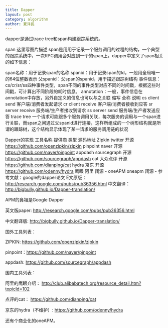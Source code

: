 ```yaml
---
title: Dapper
layout: post
category: algorithm
author: 夏泽民
---
```

dapper是通过trace tree和span构建跟踪系统的。

span
这里写图片描述
span是用用于记录一个服务调用的过程的结构，一个典型的跟踪系统中，一次RPC调用会对应到一个的span上，dapper中定义了span相关的如下信息：

span名称：用于记录span的名称
spanid：用于记录span的Id，一般用全局唯一的64位整数表示
父spanid：父span的spanid，用于描述跟踪树结构
事件信息：cs/cr/sr/ss四种事件类型，span不同的事件类型对应不同的时间戳，根据这些时间戳，可计算出不同阶段的耗时信息。
annotation：一般，事件信息在annotation中存放，另外自定义的信息也可以与之关联
缩写	全称	说明
cs	client send	客户端/消费者发起请求
cr	client receive	客户端/消费者接收到应答
sr	server receive	服务端/生产者接收到请求
ss	server send	服务端/生产者发送应答
trace tree
一个请求可能跟多个服务调用关联，每次服务的调用与一个span进行关联，而span之间通过父spanid进行连接，这样所组成的一个树形结构就是所谓的跟踪树，这个结构显示体现了某一请求的服务调用链的状况
<!-- more -->
Dapper的实现
工具名称	提供商	类型	源码地址
Zipkin	twitter	开源	https://github.com/openzipkin/zipkin
pinpoint	naver	开源	https://github.com/naver/pinpoint
appdash	sourcegraph	开源	https://github.com/sourcegraph/appdash
cat	大众点评	开源	https://github.com/dianping/cat
hydra	京东	开源	https://github.com/odenny/hydra
鹰眼	阿里	闭源	-
oneAPM	oneapm	闭源	-
参考文献：google的dapper论文
E文原版：http://research.google.com/pubs/pub36356.html
中文翻译：http://bigbully.github.io/Dapper-translation/

APM的鼻祖是Google Dapper

英文版paper: http://research.google.com/pubs/pub36356.html

中文翻译版: http://bigbully.github.io/Dapper-translation/

国外工具列表：

ZIPKIN: https://github.com/openzipkin/zipkin

pinpoint：https://github.com/naver/pinpoint

appdash: https://github.com/sourcegraph/appdash

国内工具列表：

阿里的鹰眼介绍： http://club.alibabatech.org/resource_detail.htm?topicId=102

点评的cat： https://github.com/dianping/cat

京东的hydra（不维护）: https://github.com/odenny/hydra

还有个商业化的oneAPM。

